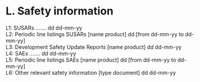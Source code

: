 # L. Safety information
L1: SUSARs ....... dd dd-mm-yy\
L2: Periodic line listings SUSARs [name product] dd [from dd-mm-yy to dd-mm-yy] \
L3: Development Safety Update Reports [name product] dd dd-mm-yy\
L4: SAEs ....... dd dd-mm-yy\
L5: Periodic line listings SAEs [name product] dd [from dd-mm-yy to dd-mm-yy] \
L6: Other relevant safety information [type document] dd dd-mm-yy